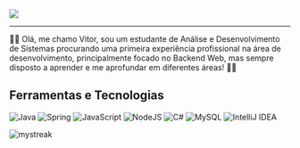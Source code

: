 <img src="https://capsule-render.vercel.app/api?type=waving&theme=cobalt&height=200&section=header&text=Bem+Vindo&fontSize=90&animation=fadeIn" />
<hr>

👋🏽 Olá, me chamo Vitor, sou um estudante de Análise e Desenvolvimento de Sistemas procurando uma primeira experiência profissional na área de desenvolvimento, principalmente focado no Backend Web, mas sempre disposto a aprender e me aprofundar em diferentes áreas! 💪🏽  

## Ferramentas e Tecnologias

![Java](https://img.shields.io/badge/java-%23ED8B00.svg?style=for-the-badge&logo=openjdk&logoColor=white)
![Spring](https://img.shields.io/badge/spring-%236DB33F.svg?style=for-the-badge&logo=spring&logoColor=white)
![JavaScript](https://img.shields.io/badge/javascript-%23323330.svg?style=for-the-badge&logo=javascript&logoColor=%23F7DF1E)
![NodeJS](https://img.shields.io/badge/node.js-6DA55F?style=for-the-badge&logo=node.js&logoColor=white)
![C#](https://img.shields.io/badge/c%23-%23239120.svg?style=for-the-badge&logo=c-sharp&logoColor=white)
![MySQL](https://img.shields.io/badge/mysql-%2300f.svg?style=for-the-badge&logo=mysql&logoColor=white)
![IntelliJ IDEA](https://img.shields.io/badge/IntelliJ-000000.svg?style=for-the-badge&logo=intellij-idea&logoColor=white)

<img src="https://github-readme-streak-stats.herokuapp.com/?user=vitorrf4&theme=tokyonight" alt="mystreak"/>
